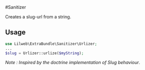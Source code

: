 #Sanitizer

Creates a slug-url from a string.

## Usage

```php
use Lilweb\ExtraBundle\Sanitizer\Urlizer;
...
$slug = Urlizer::urlize($myString);
```

*Note : Inspired by the doctrine implementation of Slug behaviour*.
